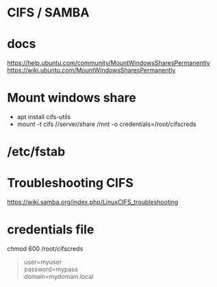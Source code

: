 # CIFS / SAMBA

# docs
https://help.ubuntu.com/community/MountWindowsSharesPermanently
https://wiki.ubuntu.com/MountWindowsSharesPermanently

# Mount windows share
- apt install cifs-utils
- mount -t cifs //server/share /mnt -o credentials=/root/cifscreds  

# /etc/fstab


# Troubleshooting CIFS

https://wiki.samba.org/index.php/LinuxCIFS_troubleshooting

# credentials file

chmod 600 /root/cifscreds

> user=myuser  
> password=mypass  
> domain=mydomain.local  

